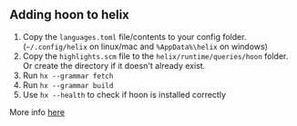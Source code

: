 ## Adding hoon to helix

1. Copy the `languages.toml` file/contents to your config folder. (`~/.config/helix` on linux/mac and `%AppData%\helix` on windows)
2. Copy the `highlights.scm` file to the `helix/runtime/queries/hoon` folder. Or create the directory if it doesn't already exist.
3. Run `hx --grammar fetch`
4. Run `hx --grammar build`
5. Use `hx --health` to check if hoon is installed correctly

More info [here](https://docs.helix-editor.com/guides/adding_languages.html#adding-new-languages-to-helix)
